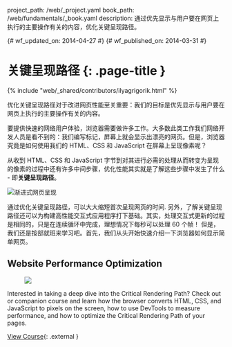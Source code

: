 project_path: /web/_project.yaml
book_path: /web/fundamentals/_book.yaml
description: 通过优先显示与用户要在网页上执行的主要操作有关的内容，优化关键呈现路径。

{# wf_updated_on: 2014-04-27 #}
{# wf_published_on: 2014-03-31 #}

# 关键呈现路径 {: .page-title }

{% include "web/_shared/contributors/ilyagrigorik.html" %}


优化关键呈现路径对于改进网页性能至关重要：我们的目标是优先显示与用户要在网页上执行的主要操作有关的内容。

要提供快速的网络用户体验，浏览器需要做许多工作。大多数此类工作我们网络开发人员是看不到的：我们编写标记，屏幕上就会显示出漂亮的网页。但是，浏览器究竟是如何使用我们的 HTML、CSS 和 JavaScript 在屏幕上呈现像素呢？

从收到 HTML、CSS 和 JavaScript 字节到对其进行必需的处理从而转变为呈现的像素的过程中还有许多中间步骤，优化性能其实就是了解这些步骤中发生了什么 - 即**关键呈现路径**。

<img src="images/progressive-rendering.png" class="center" alt="渐进式网页呈现">

通过优化关键呈现路径，可以大大缩短首次呈现网页的时间. 另外，了解关键呈现路径还可以为构建高性能交互式应用程序打下基础。其实，处理交互式更新的过程是相同的，只是在连续循环中完成，理想情况下每秒可以处理 60 个帧！ 但是，我们还是按部就班来学习吧。首先，我们从头开始快速介绍一下浏览器如何显示简单网页。


## Website Performance Optimization
<div class="attempt-right">
  <figure>
    <img src="images/crp-udacity.png">
  </figure>
</div>

Interested in taking a deep dive into the Critical Rendering Path? Check out or companion course and learn how the browser converts HTML, CSS, and JavaScript to pixels on the screen, how to use DevTools to measure performance, and how to optimize the Critical Rendering Path of your pages.

[View Course](https://udacity.com/ud884){: .external }




